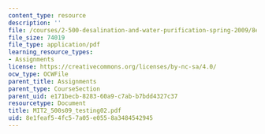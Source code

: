 ```yaml
---
content_type: resource
description: ''
file: /courses/2-500-desalination-and-water-purification-spring-2009/8e1feaf54fc57a05e0558a3484542945_MIT2_500s09_testing02.pdf
file_size: 74019
file_type: application/pdf
learning_resource_types:
- Assignments
license: https://creativecommons.org/licenses/by-nc-sa/4.0/
ocw_type: OCWFile
parent_title: Assignments
parent_type: CourseSection
parent_uid: e171becb-8283-60a9-c7ab-b7bdd4327c37
resourcetype: Document
title: MIT2_500s09_testing02.pdf
uid: 8e1feaf5-4fc5-7a05-e055-8a3484542945
---
```

